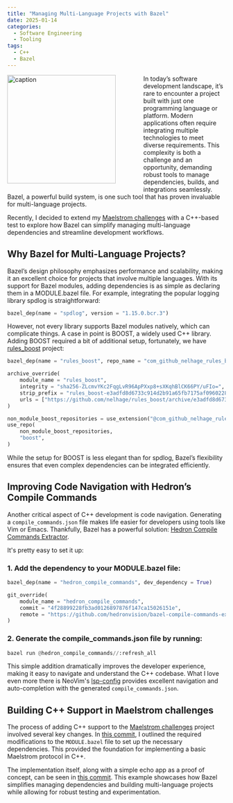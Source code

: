 ```yaml
---
title: "Managing Multi-Language Projects with Bazel"
date: 2025-01-14
categories:
  - Software Engineering
  - Tooling
tags:
  - C++
  - Bazel
---
```


<figure style="float: left; width: 300px; margin: 0 1em 1em 0;" markdown>
  <a href="https://sysdev.me/wp-content/uploads/2025/01/cpp-bazel.png" target="_blank">
    <img src="https://sysdev.me/wp-content/uploads/2025/01/cpp-bazel.png" alt="caption" width="250">
  </a>
</figure>

In today’s software development landscape, it’s rare to encounter a project built with just one programming language or platform. Modern applications often require integrating multiple technologies to meet diverse requirements. This complexity is both a challenge and an opportunity, demanding robust tools to manage dependencies, builds, and integrations seamlessly. Bazel, a powerful build system, is one such tool that has proven invaluable for multi-language projects.

Recently, I decided to extend my [Maelstrom challenges](https://github.com/astavonin/maelstrom-challenges) with a C++-based test to explore how Bazel can simplify managing multi-language dependencies and streamline development workflows.

## Why Bazel for Multi-Language Projects?


Bazel’s design philosophy emphasizes performance and scalability, making it an excellent choice for projects that involve multiple languages. With its support for Bazel modules, adding dependencies is as simple as declaring them in a MODULE.bazel file. For example, integrating the popular logging library spdlog is straightforward:
<!-- more -->
```python
bazel_dep(name = "spdlog", version = "1.15.0.bcr.3")
```

However, not every library supports Bazel modules natively, which can complicate things. A case in point is BOOST, a widely used C++ library. Adding BOOST required a bit of additional setup, fortunately, we have [rules_boost](https://github.com/nelhage/rules_boost) project:

```python
bazel_dep(name = "rules_boost", repo_name = "com_github_nelhage_rules_boost")

archive_override(
    module_name = "rules_boost",
    integrity = "sha256-ZLcmvYKc2FqgLvR96ApPXxp8+sXKqhBlCK66PY/uFIo=",
    strip_prefix = "rules_boost-e3adfd8d6733c914d2b91a65fb7175af09602281",
    urls = ["https://github.com/nelhage/rules_boost/archive/e3adfd8d6733c914d2b91a65fb7175af09602281.tar.gz"],
)

non_module_boost_repositories = use_extension("@com_github_nelhage_rules_boost//:boost/repositories.bzl", "non_module_dependencies")
use_repo(
    non_module_boost_repositories,
    "boost",
)
```

While the setup for BOOST is less elegant than for spdlog, Bazel’s flexibility ensures that even complex dependencies can be integrated efficiently.

## Improving Code Navigation with Hedron’s Compile Commands

Another critical aspect of C++ development is code navigation. Generating a `compile_commands.json` file makes life easier for developers using tools like Vim or Emacs. Thankfully, Bazel has a powerful solution: [Hedron Compile Commands Extractor](https://github.com/hedronvision/bazel-compile-commands-extractor).

It's pretty easy to set it up:

### 1. Add the dependency to your MODULE.bazel file:

```python
bazel_dep(name = "hedron_compile_commands", dev_dependency = True)

git_override(
    module_name = "hedron_compile_commands",
    commit = "4f28899228fb3ad0126897876f147ca15026151e",
    remote = "https://github.com/hedronvision/bazel-compile-commands-extractor.git",
)
```

### 2. Generate the compile_commands.json file by running:

```python
bazel run @hedron_compile_commands//:refresh_all
```

This simple addition dramatically improves the developer experience, making it easy to navigate and understand the C++ codebase. What I love even more there is NeoVim's [lsp-config](https://github.com/neovim/nvim-lspconfig) provides excellent navigation and auto-completion with the generated `compile_commands.json`.

## Building C++ Support in Maelstrom challenges

The process of adding C++ support to the [Maelstrom challenges](https://github.com/astavonin/maelstrom-challenges) project involved several key changes. In [this commit](https://github.com/astavonin/maelstrom-challenges/commit/8814adbc613b37b6e143aeb1506b2d5660bded0a), I outlined the required modifications to the `MODULE.bazel` file to set up the necessary dependencies. This provided the foundation for implementing a basic Maelstrom protocol in C++.

The implementation itself, along with a simple echo app as a proof of concept, can be seen in [this commit](https://github.com/astavonin/maelstrom-challenges/commit/f0be5f8a2928a30af7614c157145fa2cab0accc9). This example showcases how Bazel simplifies managing dependencies and building multi-language projects while allowing for robust testing and experimentation.